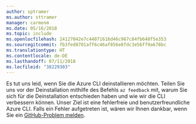 ```yaml
---
author: sptramer
ms.author: sttramer
manager: carmonm
ms.date: 05/16/2018
ms.topic: include
ms.openlocfilehash: 24127042e7c44071616d46c967c84fb648f5e353
ms.sourcegitcommit: fb3fed8701aff6c46af856e8fdc3e56ff9a678bc
ms.translationtype: HT
ms.contentlocale: de-DE
ms.lasthandoff: 07/11/2018
ms.locfileid: "38229303"
---
```

Es tut uns leid, wenn Sie die Azure CLI deinstallieren möchten. Teilen Sie uns vor der Deinstallation mithilfe des Befehls `az feedback` mit, warum Sie sich für die Deinstallation entschieden haben und wie wir die CLI verbessern können. Unser Ziel ist eine fehlerfreie und benutzerfreundliche Azure CLI. Falls ein Fehler aufgetreten ist, wären wir Ihnen dankbar, wenn Sie ein [GitHub-Problem melden](https://github.com/Azure/azure-cli/issues).
